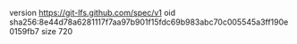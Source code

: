 version https://git-lfs.github.com/spec/v1
oid sha256:8e44d78a6281117f7aa97b901f15fdc69b983abc70c005545a3ff190e0159fb7
size 720
